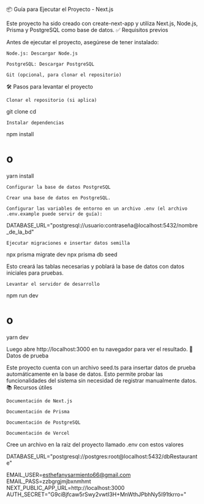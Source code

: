 📦 Guía para Ejecutar el Proyecto - Next.js

Este proyecto ha sido creado con create-next-app y utiliza Next.js, Node.js, Prisma y PostgreSQL como base de datos.
✅ Requisitos previos

Antes de ejecutar el proyecto, asegúrese de tener instalado:

    Node.js: Descargar Node.js

    PostgreSQL: Descargar PostgreSQL

    Git (opcional, para clonar el repositorio)

🛠️ Pasos para levantar el proyecto

    Clonar el repositorio (si aplica)

git clone <url-del-repositorio>
cd <nombre-del-proyecto>

    Instalar dependencias

npm install
# o
yarn install

    Configurar la base de datos PostgreSQL

    Crear una base de datos en PostgreSQL.

    Configurar las variables de entorno en un archivo .env (el archivo .env.example puede servir de guía):

DATABASE_URL="postgresql://usuario:contraseña@localhost:5432/nombre_de_la_bd"

    Ejecutar migraciones e insertar datos semilla

npx prisma migrate dev
npx prisma db seed

Esto creará las tablas necesarias y poblará la base de datos con datos iniciales para pruebas.

    Levantar el servidor de desarrollo

npm run dev
# o
yarn dev

Luego abre http://localhost:3000 en tu navegador para ver el resultado.
🧪 Datos de prueba

Este proyecto cuenta con un archivo seed.ts para insertar datos de prueba automáticamente en la base de datos. Esto permite probar las funcionalidades del sistema sin necesidad de registrar manualmente datos.
📚 Recursos útiles

    Documentación de Next.js

    Documentación de Prisma

    Documentación de PostgreSQL

    Documentación de Vercel
Cree un archivo en la raiz del proyecto llamado .env 
con estos valores

DATABASE_URL="postgresql://postgres:root@localhost:5432/dbRestaurante"

EMAIL_USER=esthefanysarmiento66@gmail.com
EMAIL_PASS=zzbgrgjmjbxnmhmt
NEXT_PUBLIC_APP_URL=http://localhost:3000
AUTH_SECRET="G9ciBjfcaw5rSwy2vwtI3H+MnWthJPbhNy5I91tkrro="


